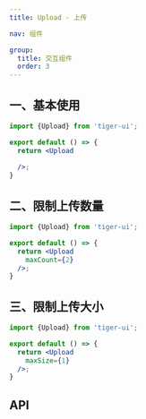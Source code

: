 ```yaml
---
title: Upload - 上传

nav: 组件

group:
  title: 交互组件
  order: 3
---
```


## 一、基本使用
```jsx
import {Upload} from 'tiger-ui';

export default () => {
  return <Upload
  
  />;
}
```
## 二、限制上传数量
```jsx
import {Upload} from 'tiger-ui';

export default () => {
  return <Upload
    maxCount={2}
  />;
}
```

## 三、限制上传大小
```jsx
import {Upload} from 'tiger-ui';

export default () => {
  return <Upload
    maxSize={1}
  />;
}
```
## API
<API id="Upload"></API>
